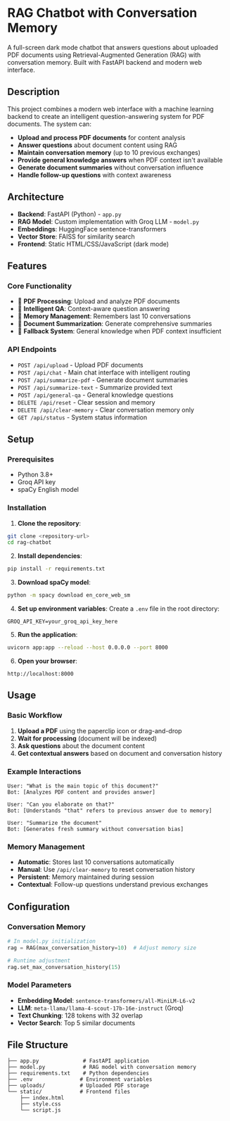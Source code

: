 # RAG Chatbot with Conversation Memory

A full-screen dark mode chatbot that answers questions about uploaded PDF documents using Retrieval-Augmented Generation (RAG) with conversation memory. Built with FastAPI backend and modern web interface.

## Description

This project combines a modern web interface with a machine learning backend to create an intelligent question-answering system for PDF documents. The system can:

- **Upload and process PDF documents** for content analysis
- **Answer questions** about document content using RAG
- **Maintain conversation memory** (up to 10 previous exchanges)
- **Provide general knowledge answers** when PDF context isn't available
- **Generate document summaries** without conversation influence
- **Handle follow-up questions** with context awareness

## Architecture

- **Backend**: FastAPI (Python) - `app.py`
- **RAG Model**: Custom implementation with Groq LLM - `model.py`
- **Embeddings**: HuggingFace sentence-transformers
- **Vector Store**: FAISS for similarity search
- **Frontend**: Static HTML/CSS/JavaScript (dark mode)

## Features

### Core Functionality
- 📄 **PDF Processing**: Upload and analyze PDF documents
- 🤖 **Intelligent QA**: Context-aware question answering
- 🧠 **Memory Management**: Remembers last 10 conversations
- 📝 **Document Summarization**: Generate comprehensive summaries
- 🔄 **Fallback System**: General knowledge when PDF context insufficient

### API Endpoints
- `POST /api/upload` - Upload PDF documents
- `POST /api/chat` - Main chat interface with intelligent routing
- `POST /api/summarize-pdf` - Generate document summaries
- `POST /api/summarize-text` - Summarize provided text
- `POST /api/general-qa` - General knowledge questions
- `DELETE /api/reset` - Clear session and memory
- `DELETE /api/clear-memory` - Clear conversation memory only
- `GET /api/status` - System status information

## Setup

### Prerequisites
- Python 3.8+
- Groq API key
- spaCy English model

### Installation

1. **Clone the repository**:
```bash
git clone <repository-url>
cd rag-chatbot
```

2. **Install dependencies**:
```bash
pip install -r requirements.txt
```

3. **Download spaCy model**:
```bash
python -m spacy download en_core_web_sm
```

4. **Set up environment variables**:
Create a `.env` file in the root directory:
```env
GROQ_API_KEY=your_groq_api_key_here
```

5. **Run the application**:
```bash
uvicorn app:app --reload --host 0.0.0.0 --port 8000
```

6. **Open your browser**:
```
http://localhost:8000
```

## Usage

### Basic Workflow
1. **Upload a PDF** using the paperclip icon or drag-and-drop
2. **Wait for processing** (document will be indexed)
3. **Ask questions** about the document content
4. **Get contextual answers** based on document and conversation history

### Example Interactions
```
User: "What is the main topic of this document?"
Bot: [Analyzes PDF content and provides answer]

User: "Can you elaborate on that?"
Bot: [Understands "that" refers to previous answer due to memory]

User: "Summarize the document"
Bot: [Generates fresh summary without conversation bias]
```

### Memory Management
- **Automatic**: Stores last 10 conversations automatically
- **Manual**: Use `/api/clear-memory` to reset conversation history
- **Persistent**: Memory maintained during session
- **Contextual**: Follow-up questions understand previous exchanges

## Configuration

### Conversation Memory
```python
# In model.py initialization
rag = RAG(max_conversation_history=10)  # Adjust memory size

# Runtime adjustment
rag.set_max_conversation_history(15)
```

### Model Parameters
- **Embedding Model**: `sentence-transformers/all-MiniLM-L6-v2`
- **LLM**: `meta-llama/llama-4-scout-17b-16e-instruct` (Groq)
- **Text Chunking**: 128 tokens with 32 overlap
- **Vector Search**: Top 5 similar documents

## File Structure

```
├── app.py              # FastAPI application
├── model.py            # RAG model with conversation memory
├── requirements.txt    # Python dependencies
├── .env               # Environment variables
├── uploads/           # Uploaded PDF storage
└── static/            # Frontend files
    ├── index.html
    ├── style.css
    └── script.js
```
